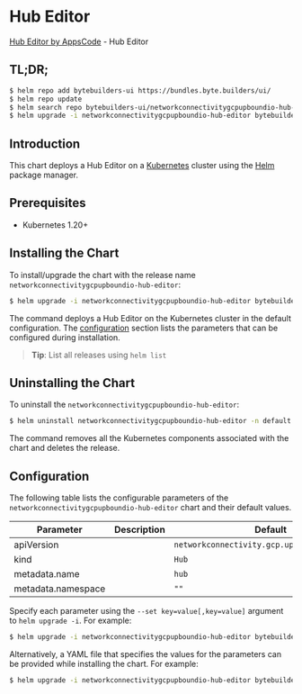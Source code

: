 # Hub Editor

[Hub Editor by AppsCode](https://byte.builders) - Hub Editor

## TL;DR;

```bash
$ helm repo add bytebuilders-ui https://bundles.byte.builders/ui/
$ helm repo update
$ helm search repo bytebuilders-ui/networkconnectivitygcpupboundio-hub-editor --version=v0.4.18
$ helm upgrade -i networkconnectivitygcpupboundio-hub-editor bytebuilders-ui/networkconnectivitygcpupboundio-hub-editor -n default --create-namespace --version=v0.4.18
```

## Introduction

This chart deploys a Hub Editor on a [Kubernetes](http://kubernetes.io) cluster using the [Helm](https://helm.sh) package manager.

## Prerequisites

- Kubernetes 1.20+

## Installing the Chart

To install/upgrade the chart with the release name `networkconnectivitygcpupboundio-hub-editor`:

```bash
$ helm upgrade -i networkconnectivitygcpupboundio-hub-editor bytebuilders-ui/networkconnectivitygcpupboundio-hub-editor -n default --create-namespace --version=v0.4.18
```

The command deploys a Hub Editor on the Kubernetes cluster in the default configuration. The [configuration](#configuration) section lists the parameters that can be configured during installation.

> **Tip**: List all releases using `helm list`

## Uninstalling the Chart

To uninstall the `networkconnectivitygcpupboundio-hub-editor`:

```bash
$ helm uninstall networkconnectivitygcpupboundio-hub-editor -n default
```

The command removes all the Kubernetes components associated with the chart and deletes the release.

## Configuration

The following table lists the configurable parameters of the `networkconnectivitygcpupboundio-hub-editor` chart and their default values.

|     Parameter      | Description |                         Default                         |
|--------------------|-------------|---------------------------------------------------------|
| apiVersion         |             | <code>networkconnectivity.gcp.upbound.io/v1beta1</code> |
| kind               |             | <code>Hub</code>                                        |
| metadata.name      |             | <code>hub</code>                                        |
| metadata.namespace |             | <code>""</code>                                         |


Specify each parameter using the `--set key=value[,key=value]` argument to `helm upgrade -i`. For example:

```bash
$ helm upgrade -i networkconnectivitygcpupboundio-hub-editor bytebuilders-ui/networkconnectivitygcpupboundio-hub-editor -n default --create-namespace --version=v0.4.18 --set apiVersion=networkconnectivity.gcp.upbound.io/v1beta1
```

Alternatively, a YAML file that specifies the values for the parameters can be provided while
installing the chart. For example:

```bash
$ helm upgrade -i networkconnectivitygcpupboundio-hub-editor bytebuilders-ui/networkconnectivitygcpupboundio-hub-editor -n default --create-namespace --version=v0.4.18 --values values.yaml
```
